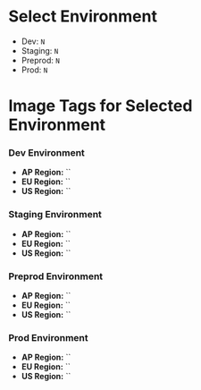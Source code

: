 # Select Environment
- Dev: `N`
- Staging: `N`
- Preprod: `N`
- Prod: `N`

# Image Tags for Selected Environment
### Dev Environment 
- **AP Region:** ``
- **EU Region:** ``
- **US Region:** ``

### Staging Environment 
- **AP Region:** ``
- **EU Region:** ``
- **US Region:** ``

### Preprod Environment 
- **AP Region:** ``
- **EU Region:** ``
- **US Region:** ``

### Prod Environment 
- **AP Region:** ``
- **EU Region:** ``
- **US Region:** ``
